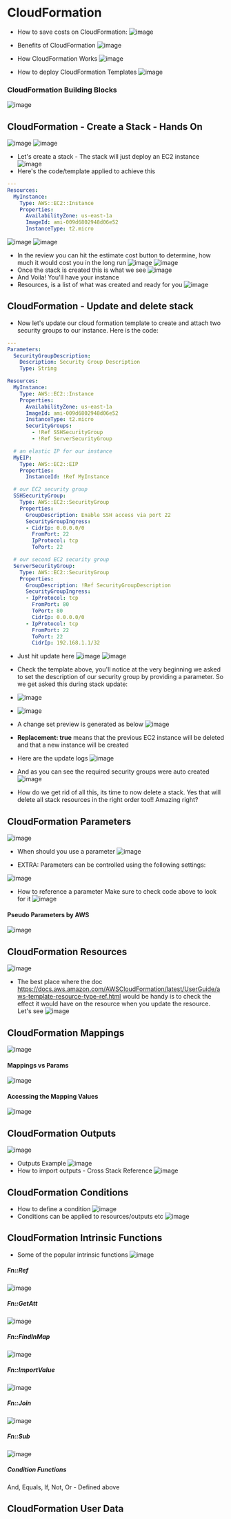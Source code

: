 # CloudFormation
- How to save costs on CloudFormation:
![image](https://user-images.githubusercontent.com/43883264/173211942-797ed74e-8776-4d62-8022-a768a9504296.png)
- Benefits of CloudFormation
![image](https://user-images.githubusercontent.com/43883264/173211961-7c30a1b7-0e87-4e6f-98a7-571f2f2465ed.png)

- How CloudFormation Works
![image](https://user-images.githubusercontent.com/43883264/173211990-3ce36f73-3890-4f96-b248-d5e555663447.png)

- How to deploy CloudFormation Templates
![image](https://user-images.githubusercontent.com/43883264/173212021-8526c0ff-8bb9-420f-9618-c809e9e7a92c.png)

### CloudFormation Building Blocks
![image](https://user-images.githubusercontent.com/43883264/173212048-7c84c687-272b-4153-8510-d99365b15b86.png)

## CloudFormation - Create a Stack - Hands On
![image](https://user-images.githubusercontent.com/43883264/173253926-29c7ee82-c98b-4906-a5ec-63a4ae1586ff.png)
![image](https://user-images.githubusercontent.com/43883264/173254111-d22f7c56-f595-458e-988f-b1c61611a544.png)
- Let's create a stack - The stack will just deploy an EC2 instance
![image](https://user-images.githubusercontent.com/43883264/173256950-88a31cf7-8969-46dc-8d1b-b4833c45fc2a.png)
- Here's the code/template applied to achieve this
```yaml
---
Resources:
  MyInstance:
    Type: AWS::EC2::Instance
    Properties:
      AvailabilityZone: us-east-1a
      ImageId: ami-009d6802948d06e52
      InstanceType: t2.micro
```
![image](https://user-images.githubusercontent.com/43883264/173257045-7934489c-3c0b-4dcb-ac4d-0e7ab9f4d852.png)
![image](https://user-images.githubusercontent.com/43883264/173257075-0229a218-fbab-4d47-aef0-2a4dc08a2963.png)
- In the review you can hit the estimate cost button to determine, how much it would cost you in the long run
![image](https://user-images.githubusercontent.com/43883264/173257094-5b9fa9ec-23e1-452a-9daf-9bd52506b62e.png)
![image](https://user-images.githubusercontent.com/43883264/173257127-17b34e14-5bc6-445d-b7a3-e69bcd04cead.png)
- Once the stack is created this is what we see
![image](https://user-images.githubusercontent.com/43883264/173257160-0a8b4c7d-cada-45e1-a029-6c4da9c42a08.png)
- And Voila! You'll have your instance
- Resources, is a list of what was created and ready for you
![image](https://user-images.githubusercontent.com/43883264/173257208-328c631c-c85f-4711-a662-7c6f79fe0dc5.png)

## CloudFormation - Update and delete stack
- Now let's update our cloud formation template to create and attach two security groups to our instance. Here is the code:
```yaml
---
Parameters:
  SecurityGroupDescription:
    Description: Security Group Description
    Type: String

Resources:
  MyInstance:
    Type: AWS::EC2::Instance
    Properties:
      AvailabilityZone: us-east-1a
      ImageId: ami-009d6802948d06e52
      InstanceType: t2.micro
      SecurityGroups:
        - !Ref SSHSecurityGroup
        - !Ref ServerSecurityGroup

  # an elastic IP for our instance
  MyEIP:
    Type: AWS::EC2::EIP
    Properties:
      InstanceId: !Ref MyInstance

  # our EC2 security group
  SSHSecurityGroup:
    Type: AWS::EC2::SecurityGroup
    Properties:
      GroupDescription: Enable SSH access via port 22
      SecurityGroupIngress:
      - CidrIp: 0.0.0.0/0
        FromPort: 22
        IpProtocol: tcp
        ToPort: 22

  # our second EC2 security group
  ServerSecurityGroup:
    Type: AWS::EC2::SecurityGroup
    Properties:
      GroupDescription: !Ref SecurityGroupDescription
      SecurityGroupIngress:
      - IpProtocol: tcp
        FromPort: 80
        ToPort: 80
        CidrIp: 0.0.0.0/0
      - IpProtocol: tcp
        FromPort: 22
        ToPort: 22
        CidrIp: 192.168.1.1/32
```
- Just hit update here
![image](https://user-images.githubusercontent.com/43883264/173257310-10945ed9-afbb-4142-b7d2-086cd1daa3b4.png)
![image](https://user-images.githubusercontent.com/43883264/173257326-965114cd-bab1-439d-ad28-4ed47b6bb467.png)

- Check the template above, you'll notice at the very beginning we asked to set the description of our security group by providing a parameter. So we get asked this during stack update:
- ![image](https://user-images.githubusercontent.com/43883264/173257367-7f469887-7c30-4abe-b4e8-12a4d40d197b.png)
- ![image](https://user-images.githubusercontent.com/43883264/173257390-b2fdd51a-6c94-4fdf-a01b-5389526ca2f2.png)
- A change set preview is generated as below
![image](https://user-images.githubusercontent.com/43883264/173257411-75baa96b-7ad9-4624-a403-7f5a10242133.png)
- **Replacement: true** means that the previous EC2 instance will be deleted and that a new instance will be created
- Here are the update logs 
![image](https://user-images.githubusercontent.com/43883264/173257571-580e41c6-31bc-4a71-9fa6-4bcb92a3ce9b.png)

- And as you can see the required security groups were auto created
![image](https://user-images.githubusercontent.com/43883264/173257596-5eb7c776-a0bc-4a88-9615-2a0d1bb04c77.png)

- How do we get rid of all this, its time to now delete a stack. Yes that will delete all stack resources in the right order too!! Amazing right?

## CloudFormation Parameters
![image](https://user-images.githubusercontent.com/43883264/173262478-858b2243-2ab2-4841-8ae9-d4daf6be3c9d.png)

- When should you use a parameter
![image](https://user-images.githubusercontent.com/43883264/173262589-8bc0d2ab-5453-4e15-b98b-878491cc71d1.png)

- EXTRA: Parameters can be controlled using the following settings:

![image](https://user-images.githubusercontent.com/43883264/173262649-5340d34a-e362-4594-8624-4e525c0a1e8b.png)

- How to reference a parameter
  Make sure to check code above to look for it
  ![image](https://user-images.githubusercontent.com/43883264/173262900-f924079f-8269-4489-aa56-91ddd064ec37.png)
  
#### Pseudo Parameters by AWS
![image](https://user-images.githubusercontent.com/43883264/173263004-a110740d-3189-4325-ba8d-967d93f3613f.png)

## CloudFormation Resources
![image](https://user-images.githubusercontent.com/43883264/173263060-ef57a517-ff34-42ed-b17c-48aee46b89c6.png)
- The best place where the doc https://docs.aws.amazon.com/AWSCloudFormation/latest/UserGuide/aws-template-resource-type-ref.html would be handy is to check the effect it would have on the resource when you update the resource. Let's see
![image](https://user-images.githubusercontent.com/43883264/173263268-5faff818-364b-44db-8bfd-ba48d48bfdfc.png)

## CloudFormation Mappings
![image](https://user-images.githubusercontent.com/43883264/173263821-a82ef7c7-9a38-4dfd-a394-f7396f24ac38.png)

#### Mappings vs Params
![image](https://user-images.githubusercontent.com/43883264/173263884-53480632-321d-46d6-a6e4-5d5b6dc9fcdf.png)

#### Accessing the Mapping Values
![image](https://user-images.githubusercontent.com/43883264/173263982-da4e704a-6cb4-4260-86e4-47ab2020b458.png)


## CloudFormation Outputs
![image](https://user-images.githubusercontent.com/43883264/173474275-38fd2dca-53fa-47ee-9f68-7a86e74ba46d.png)
- Outputs Example
![image](https://user-images.githubusercontent.com/43883264/173474330-4f3e010f-b71d-48a8-98e4-0deae8051f33.png)
- How to import outputs - Cross Stack Reference
![image](https://user-images.githubusercontent.com/43883264/173474488-3ba924df-990c-4d31-a6ad-ea9561d18886.png)

## CloudFormation Conditions
- How to define a condition
![image](https://user-images.githubusercontent.com/43883264/173474749-7eee6630-62ec-4073-bfb5-36f6677efa60.png)
- Conditions can be applied to resources/outputs etc
![image](https://user-images.githubusercontent.com/43883264/173474861-9df3c246-9431-4f79-ae7e-ee51e5710b8e.png)

## CloudFormation Intrinsic Functions
- Some of the popular intrinsic functions
![image](https://user-images.githubusercontent.com/43883264/173475126-d96d762f-2335-454b-a582-2ff2f6fbe87e.png)

##### Fn::Ref
![image](https://user-images.githubusercontent.com/43883264/173475243-91f80f58-66b6-4747-b192-0c0e3976870f.png)

##### Fn::GetAtt
![image](https://user-images.githubusercontent.com/43883264/173475399-78bf090b-dbc2-45f9-b9cd-e361e80fba41.png)

##### Fn::FindInMap
![image](https://user-images.githubusercontent.com/43883264/173475528-51313929-5971-4109-a895-045b77e79809.png)

##### Fn::ImportValue
![image](https://user-images.githubusercontent.com/43883264/173475587-e960b3ee-d476-4127-8c1f-97bee9b3832c.png)

##### Fn::Join
![image](https://user-images.githubusercontent.com/43883264/173475663-dfb347d0-4fca-4e0b-8002-5ad4dc053998.png)

##### Fn::Sub
![image](https://user-images.githubusercontent.com/43883264/173475748-7dbd1712-47ab-419e-b64e-1416d7504117.png)

##### Condition Functions
And, Equals, If, Not, Or - Defined above

## CloudFormation User Data





  


